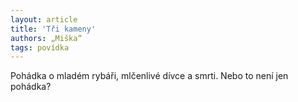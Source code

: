 ```yaml
---
layout: article
title: 'Tři kameny'
authors: „Miška“
tags: povídka
---
```


Pohádka o mladém rybáři, mlčenlivé dívce a smrti. Nebo to není jen pohádka?
